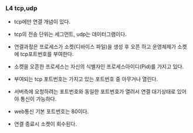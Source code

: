 ### L4 tcp,udp

* tcp에만 연결 개념이 있다.

* tcp의 전송 단위는 세그먼트, udp는 데이터그램이다.

* 연결과정은 프로세스가 소켓(디바이스 파일)을 생성 후 오픈 하고 운영체제가 소켓에 tcp포트번호를 부여한다.

* 소켓을 오픈한 프로세스는 자신의 식별자인 프로세스아이디(Pid)를 가지고 있다. 

* 부여되는 tcp 포트번호는 가지고 있는 포트번호 중 아무거나 열린다.

* 서버측에 요청하려는 포트번호와 동일한 포트번호가 열려서 연결 대기상태로 있어야 통신이 가능하다.

* web통신 기본 포트번호는 80이다.

* 연결 종료시 소켓이 회수된다.
